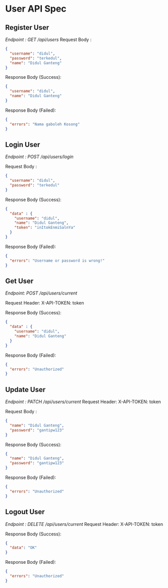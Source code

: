 # User API Spec

## Register User

*Endpoint : GET /api/users*
Request Body :
```json
{
  "username": "didul",
  "password": "terkedul",
  "name": "Didul Ganteng"
}
```
Response Body (Success):
```json
{
  "username": "didul",
  "name": "Didul Ganteng"
}
```

Response Body (Failed):
```json
{
  "errors": "Nama gaboleh Kosong"
}
```
## Login User
*Endpoint : POST /api/users/login*

Request Body :
```json
{
  "username": "didul",
  "password": "terkedul"
}
```


Response Body (Success):
```json
{
  "data" : {
    "username": "didul",
    "name": "Didul Ganteng",
    "token": "inItokEnmiSalnYa"
  }
}
```



Response Body (Failed):
```json
{
  "errors": "Username or password is wrong!"
}
```

## Get User

*Endpoint: POST /api/users/current*

Request Header: X-API-TOKEN: token

Response Body (Success):
```json
{
  "data" : {
    "username": "didul",
    "name": "Didul Ganteng"
  }
}
```

Response Body (Failed):
```json
{
  "errors": "Unauthorized"
}
```

## Update User

*Endpoint : PATCH /api/users/current*
Request Header: X-API-TOKEN: token

Request Body :
```json
{
  "name": "Didul Ganteng",
  "password": "gantipw123"
}
```
Response Body (Success):
```json
{
  "name": "Didul Ganteng",
  "password": "gantipw123"
}
```

Response Body (Failed):
```json
{
  "errors": "Unauthorized"
}
```

## Logout User
*Endpoint : DELETE /api/users/current*
Request Header: X-API-TOKEN: token

Response Body (Success):
```json
{
  "data": "OK"
}
```

Response Body (Failed):
```json
{
  "errors": "Unauthorized"
}
```